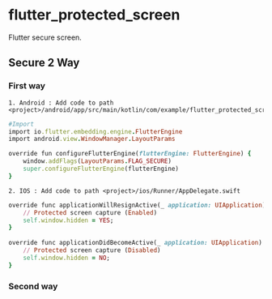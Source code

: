 # flutter_protected_screen
  Flutter secure screen.

## Secure 2 Way

### First way
    1. Android : Add code to path <project>/android/app/src/main/kotlin/com/example/flutter_protected_screen/MainActivity.kt
```ruby
#Import
import io.flutter.embedding.engine.FlutterEngine
import android.view.WindowManager.LayoutParams

override fun configureFlutterEngine(flutterEngine: FlutterEngine) {
    window.addFlags(LayoutParams.FLAG_SECURE)
    super.configureFlutterEngine(flutterEngine)
}
```
    2. IOS : Add code to path <project>/ios/Runner/AppDelegate.swift
```ruby
override func applicationWillResignActive(_ application: UIApplication) {
    // Protected screen capture (Enabled)
    self.window.hidden = YES;
}
  
override func applicationDidBecomeActive(_ application: UIApplication) {
    // Protected screen capture (Disabled)
    self.window.hidden = NO;
}
```

### Second way
